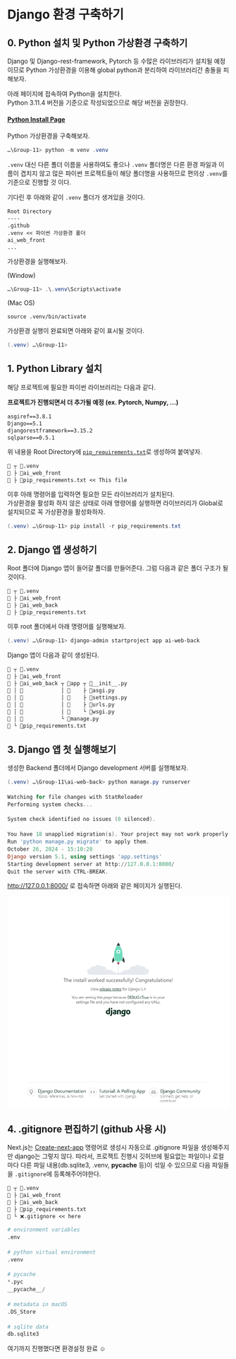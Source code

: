 # Django 환경 구축하기

## 0. Python 설치 및 Python 가상환경 구축하기
Django 및 Django-rest-framework, Pytorch 등 수많은 라이브러리가 설치될 예정이므로 Python 가상환경을 이용해 global python과 분리하여 라이브러리간 충돌을 피해보자.

아래 페이지에 접속하여 Python을 설치한다.<br>
Python 3.11.4 버전을 기준으로 작성되었으므로 해당 버전을 권장한다.
#### [Python Install Page](https://www.python.org/downloads/)

Python 가상환경을 구축해보자.

```powershell
…\Group-11> python -m venv .venv
```

`.venv` 대신 다른 폴더 이름을 사용하여도 좋으나 `.venv` 폴더명은 다른 환경 파일과 이름이 겹치지 않고 많은 파이썬 프로젝트들이 해당 폴더명을 사용하므로 편의상 `.venv`를 기준으로 진행할 것 이다.

기다린 후 아래와 같이 `.venv` 폴더가 생겨있을 것이다.
```shell
Root Directory
----
.github
.venv << 파이썬 가상환경 폴더
ai_web_front
...
```

가상환경을 실행해보자.

(Window)
```powershell
…\Group-11> .\.venv\Scripts\activate
```

(Mac OS)
```shell
source .venv/bin/activate
```

가상환경 실행이 완료되면 아래와 같이 표시될 것이다.
```powershell
(.venv) …\Group-11> 
```

## 1. Python Library 설치
해당 프로젝트에 필요한 파이썬 라이브러리는 다음과 같다.

**프로젝트가 진행되면서 더 추가될 예정 (ex. Pytorch, Numpy, ...)**
```text
asgiref==3.8.1
Django==5.1
djangorestframework==3.15.2
sqlparse==0.5.1
```

위 내용을 Root Directory에 [`pip_requirements.txt`](../../pip_requirements.txt)로 생성하여 붙여넣자.
```text
📁 ┬ 📁.venv
🔹 ├ 📁ai_web_front
🔹 ├ 📄pip_requirements.txt << This file
```

이후 아래 명령어를 입력하면 필요한 모든 라이브러리가 설치된다.
<br>
가상환경을 활성화 하지 않은 상태로 아래 명령어를 실행하면 라이브러리가 Global로 설치되므로 꼭 가상환경을 활성화하자.

```powershell
(.venv) …\Group-11> pip install -r pip_requirements.txt
```

## 2. Django 앱 생성하기
Root 폴더에 Django 앱이 들어갈 폴더를 만들어준다. 그럼 다음과 같은 폴더 구조가 될 것이다.

```text
📁 ┬ 📁.venv
🔹 ├ 📁ai_web_front
🔹 ├ 📁ai_web_back
🔹 ├ 📄pip_requirements.txt
```

이후 root 폴더에서 아래 명령어를 실행해보자.

```powershell
(.venv) …\Group-11> django-admin startproject app ai-web-back
```

Django 앱이 다음과 같이 생성된다.

```text
📁 ┬ 📁.venv
🔹 ├ 📁ai_web_front
🔹 ├ 📁ai_web_back ┬ 📁app ┬ 🐍__init__.py
🔹 │ 🔹            │ 🔹    ├ 🐍asgi.py
🔹 │ 🔹            │ 🔹    ├ 🐍settings.py
🔹 │ 🔹            │ 🔹    ├ 🐍urls.py
🔹 │ 🔹            │ 🔹    └ 🐍wsgi.py
🔹 │ 🔹            └ 🐍manage.py
🔹 └ 📄pip_requirements.txt
```

## 3. Django 앱 첫 실행해보기
생성한 Backend 폴더에서 Django development 서버를 실행해보자.
```powershell
(.venv) …\Group-11\ai-web-back> python manage.py runserver

Watching for file changes with StatReloader
Performing system checks...

System check identified no issues (0 silenced).

You have 18 unapplied migration(s). Your project may not work properly until you apply the migrations for app(s): admin, auth, contenttypes, sessions.
Run 'python manage.py migrate' to apply them.
October 26, 2024 - 15:10:28
Django version 5.1, using settings 'app.settings'
Starting development server at http://127.0.0.1:8000/
Quit the server with CTRL-BREAK.
```

http://127.0.0.1:8000/ 로 접속하면 아래와 같은 페이지가 실행된다.

![Django Main Page](./img/Django_Install_and_Setting_01.png)

## 4. .gitignore 편집하기 (github 사용 시)
Next.js는 [Create-next-app](NextJS_Install_and_Setting.md) 명령어로 생성시 자동으로 .gitignore 파일을 생성해주지만 django는 그렇지 않다. 따라서, 프로젝트 진행시 깃허브에 필요없는 파일이나 로컬마다 다른 파일 내용(db.sqlite3, .venv, __pycache__ 등)이 섞일 수 있으므로 다음 파일들을 `.gitignore`에 등록해주어야한다.

```text
📁 ┬ 📁.venv
🔹 ├ 📁ai_web_front
🔹 ├ 📁ai_web_back
🔹 ├ 📄pip_requirements.txt
🔹 └ ❌.gitignore << here
```

```py
# environment variables
.env

# python virtual environment
.venv

# pycache
*.pyc
__pycache__/

# metadata in macOS
.DS_Store

# sqlite data
db.sqlite3
```

여기까지 진행했다면 환경설정 완료 ☺️
